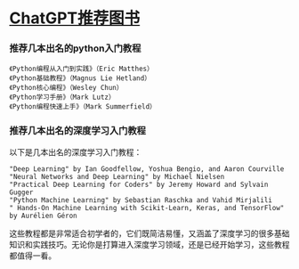 # [ChatGPT推荐图书](https://github.com/cutepig123/gitblog/issues/22)

### 推荐几本出名的python入门教程

    《Python编程从入门到实践》（Eric Matthes）
    《Python基础教程》（Magnus Lie Hetland）
    《Python核心编程》（Wesley Chun）
    《Python学习手册》（Mark Lutz）
    《Python编程快速上手》（Mark Summerfield）

### 推荐几本出名的深度学习入门教程

以下是几本出名的深度学习入门教程：

    "Deep Learning" by Ian Goodfellow, Yoshua Bengio, and Aaron Courville
    "Neural Networks and Deep Learning" by Michael Nielsen
    "Practical Deep Learning for Coders" by Jeremy Howard and Sylvain Gugger
    "Python Machine Learning" by Sebastian Raschka and Vahid Mirjalili
    " Hands-On Machine Learning with Scikit-Learn, Keras, and TensorFlow" by Aurélien Géron

这些教程都是非常适合初学者的，它们既简洁易懂，又涵盖了深度学习的很多基础知识和实践技巧。无论你是打算进入深度学习领域，还是已经开始学习，这些教程都值得一看。